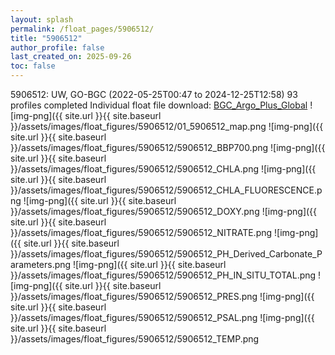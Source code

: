 ```yaml
---
layout: splash
permalink: /float_pages/5906512/
title: "5906512"
author_profile: false
last_created_on: 2025-09-26
toc: false
---
```

 
5906512: UW, GO-BGC (2022-05-25T00:47 to 2024-12-25T12:58)
93 profiles completed
Individual float file download: [BGC_Argo_Plus_Global](https://ftp.soest.hawaii.edu/bgc_argo_plus/Individual_Floats/outliers_removed/5906512_Sprof_processed.nc)
![img-png]({{ site.url }}{{ site.baseurl }}/assets/images/float_figures/5906512/01_5906512_map.png
![img-png]({{ site.url }}{{ site.baseurl }}/assets/images/float_figures/5906512/5906512_BBP700.png
![img-png]({{ site.url }}{{ site.baseurl }}/assets/images/float_figures/5906512/5906512_CHLA.png
![img-png]({{ site.url }}{{ site.baseurl }}/assets/images/float_figures/5906512/5906512_CHLA_FLUORESCENCE.png
![img-png]({{ site.url }}{{ site.baseurl }}/assets/images/float_figures/5906512/5906512_DOXY.png
![img-png]({{ site.url }}{{ site.baseurl }}/assets/images/float_figures/5906512/5906512_NITRATE.png
![img-png]({{ site.url }}{{ site.baseurl }}/assets/images/float_figures/5906512/5906512_PH_Derived_Carbonate_Parameters.png
![img-png]({{ site.url }}{{ site.baseurl }}/assets/images/float_figures/5906512/5906512_PH_IN_SITU_TOTAL.png
![img-png]({{ site.url }}{{ site.baseurl }}/assets/images/float_figures/5906512/5906512_PRES.png
![img-png]({{ site.url }}{{ site.baseurl }}/assets/images/float_figures/5906512/5906512_PSAL.png
![img-png]({{ site.url }}{{ site.baseurl }}/assets/images/float_figures/5906512/5906512_TEMP.png
